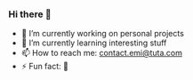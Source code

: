 ### Hi there 👋

- 🔭 I’m currently working on personal projects
- 🌱 I’m currently learning interesting stuff
- 📫 How to reach me: contact.emi@tuta.com
- ⚡ Fun fact: 🦈
<!--
**Emilia987/Emilia987** is a ✨ _special_ ✨ repository because its `README.md` (this file) appears on your GitHub profile.

Here are some ideas to get you started:

- 🔭 I’m currently working on ...
- 🌱 I’m currently learning ...
- 👯 I’m looking to collaborate on ...
- 🤔 I’m looking for help with ...
- 💬 Ask me about ...
- 📫 How to reach me: ...
- 😄 Pronouns: ...
- ⚡ Fun fact: ...
-->
